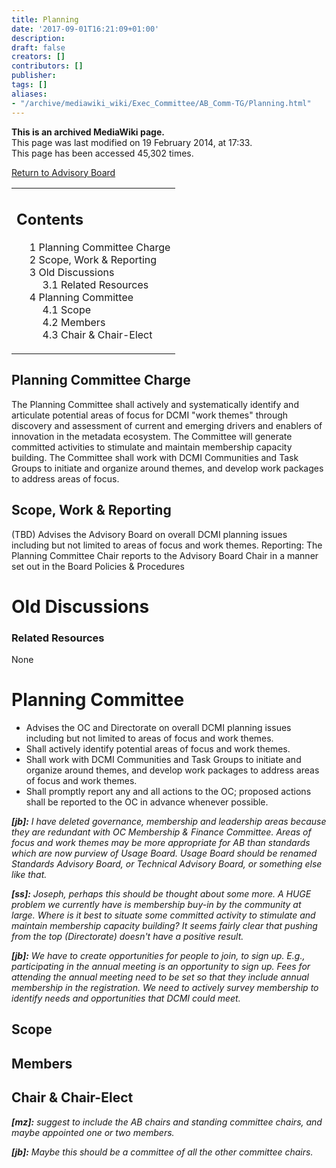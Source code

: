 ```yaml
---
title: Planning
date: '2017-09-01T16:21:09+01:00'
description: 
draft: false
creators: []
contributors: []
publisher: 
tags: []
aliases:
- "/archive/mediawiki_wiki/Exec_Committee/AB_Comm-TG/Planning.html"
---
```


 **This is an archived MediaWiki page.**  
This page was last modified on 19 February 2014, at 17:33.  
This page has been accessed 45,302 times.

[Return to Advisory Board](/archive/mediawiki_wiki/Exec_Committee/AB_Comm-TG "Exec Committee/AB Comm-TG")

<table id="toc" class="toc">
  <tr>
    <td>
      <div id="toctitle">
        <h2>Contents</h2>
      </div>
      <ul>
        <li class="toclevel-1 tocsection-1"><a href="#Planning_Committee_Charge"><span class="tocnumber">1</span> <span class="toctext">Planning Committee Charge</span></a></li>
        <li class="toclevel-1 tocsection-2"><a href="#Scope.2C_Work_.26_Reporting"><span class="tocnumber">2</span> <span class="toctext">Scope, Work &amp; Reporting</span></a></li>
        <li class="toclevel-1 tocsection-3">
          <a href="#Old_Discussions"><span class="tocnumber">3</span> <span class="toctext">Old Discussions</span></a>
          <ul>
            <li class="toclevel-2 tocsection-4"><a href="#Related_Resources"><span class="tocnumber">3.1</span> <span class="toctext">Related Resources</span></a></li>
          </ul>
        </li>
        <li class="toclevel-1 tocsection-5">
          <a href="#Planning_Committee"><span class="tocnumber">4</span> <span class="toctext">Planning Committee</span></a>
          <ul>
            <li class="toclevel-2 tocsection-6"><a href="#Scope"><span class="tocnumber">4.1</span> <span class="toctext">Scope</span></a></li>
            <li class="toclevel-2 tocsection-7"><a href="#Members"><span class="tocnumber">4.2</span> <span class="toctext">Members</span></a></li>
            <li class="toclevel-2 tocsection-8"><a href="#Chair_.26_Chair-Elect"><span class="tocnumber">4.3</span> <span class="toctext">Chair &amp; Chair-Elect</span></a></li>
          </ul>
        </li>
      </ul>
    </td>
  </tr>
</table>


## Planning Committee Charge

The Planning Committee shall actively and systematically identify and articulate potential areas of focus for DCMI "work themes" through discovery and assessment of current and emerging drivers and enablers of innovation in the metadata ecosystem. The Committee will generate committed activities to stimulate and maintain membership capacity building. The Committee shall work with DCMI Communities and Task Groups to initiate and organize around themes, and develop work packages to address areas of focus.

## Scope, Work & Reporting

(TBD) Advises the Advisory Board on overall DCMI planning issues including but not limited to areas of focus and work themes. Reporting: The Planning Committee Chair reports to the Advisory Board Chair in a manner set out in the Board Policies & Procedures

# Old Discussions

### Related Resources 

None

# Planning Committee 

- Advises the OC and Directorate on overall DCMI planning issues including but not limited to areas of focus and work themes.
- Shall actively identify potential areas of focus and work themes.
- Shall work with DCMI Communities and Task Groups to initiate and organize around themes, and develop work packages to address areas of focus and work themes.
- Shall promptly report any and all actions to the OC; proposed actions shall be reported to the OC in advance whenever possible.

_**[jb]:** I have deleted governance, membership and leadership areas because they are redundant with OC Membership & Finance Committee. Areas of focus and work themes may be more appropriate for AB than standards which are now purview of Usage Board. Usage Board should be renamed Standards Advisory Board, or Technical Advisory Board, or something else like that._

_**[ss]:** Joseph, perhaps this should be thought about some more. A HUGE problem we currently have is membership buy-in by the community at large. Where is it best to situate some committed activity to stimulate and maintain membership capacity building? It seems fairly clear that pushing from the top (Directorate) doesn't have a positive result._

_**[jb]:** We have to create opportunities for people to join, to sign up. E.g., participating in the annual meeting is an opportunity to sign up. Fees for attending the annual meeting need to be set so that they include annual membership in the registration. We need to actively survey membership to identify needs and opportunities that DCMI could meet._

## Scope 

## Members 

## Chair & Chair-Elect 

_**[mz]:** suggest to include the AB chairs and standing committee chairs, and maybe appointed one or two members._

_**[jb]:** Maybe this should be a committee of all the other committee chairs._

